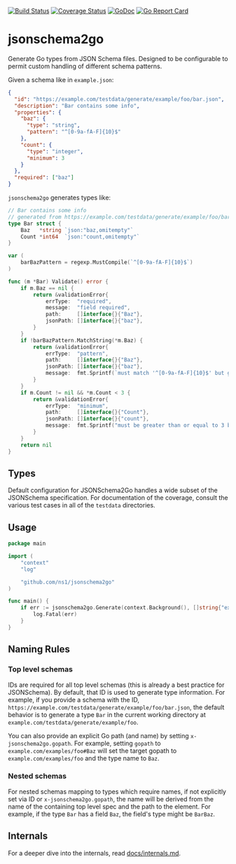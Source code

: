 [![Build Status](https://travis-ci.com/ns1/jsonschema2go.svg?branch=master)](https://travis-ci.com/ns1/jsonschema2go)
[![Coverage Status](https://coveralls.io/repos/github/ns1/jsonschema2go/badge.svg?branch=master)](https://coveralls.io/github/ns1/jsonschema2go?branch=master)
[![GoDoc](https://godoc.org/github.com/ns1/jsonschema2go?status.svg)](https://godoc.org/github.com/ns1/jsonschema2go)
[![Go Report Card](https://goreportcard.com/badge/github.com/ns1/jsonschema2go)](https://goreportcard.com/report/github.com/ns1/jsonschema2go)

# jsonschema2go

Generate Go types from JSON Schema files. Designed to be configurable to permit custom handling of different schema patterns.

Given a schema like in `example.json`:
```json
{
  "id": "https://example.com/testdata/generate/example/foo/bar.json",
  "description": "Bar contains some info",
  "properties": {
    "baz": {
      "type": "string",
      "pattern": "^[0-9a-fA-F]{10}$"
    },
    "count": {
      "type": "integer",
      "minimum": 3
    }
  },
  "required": ["baz"]
}
```

`jsonschema2go` generates types like:
```go
// Bar contains some info
// generated from https://example.com/testdata/generate/example/foo/bar.json
type Bar struct {
	Baz   *string `json:"baz,omitempty"`
	Count *int64  `json:"count,omitempty"`
}

var (
	barBazPattern = regexp.MustCompile(`^[0-9a-fA-F]{10}$`)
)

func (m *Bar) Validate() error {
	if m.Baz == nil {
		return &validationError{
			errType:  "required",
			message:  "field required",
			path:     []interface{}{"Baz"},
			jsonPath: []interface{}{"baz"},
		}
	}
	if !barBazPattern.MatchString(*m.Baz) {
		return &validationError{
			errType:  "pattern",
			path:     []interface{}{"Baz"},
			jsonPath: []interface{}{"baz"},
			message:  fmt.Sprintf(`must match '^[0-9a-fA-F]{10}$' but got %q`, *m.Baz),
		}
	}
	if m.Count != nil && *m.Count < 3 {
		return &validationError{
			errType:  "minimum",
			path:     []interface{}{"Count"},
			jsonPath: []interface{}{"count"},
			message:  fmt.Sprintf("must be greater than or equal to 3 but was %v", *m.Count),
		}
	}
	return nil
}
```

## Types

Default configuration for JSONSchema2Go handles a wide subset of the JSONSchema specification. For documentation of the coverage, consult the various test cases in all of the `testdata` directories.

## Usage
```go
package main

import (
    "context"
    "log"

    "github.com/ns1/jsonschema2go"
)

func main() {
    if err := jsonschema2go.Generate(context.Background(), []string{"example.json"}); err != nil {
        log.Fatal(err)
    }
}
```

## Naming Rules

### Top level schemas

IDs are required for all top level schemas (this is already a best practice for JSONSchema). By default, that ID is used to generate type information. For example, if you provide a schema with the ID, `https://example.com/testdata/generate/example/foo/bar.json`, the default behavior is to generate a type `Bar` in the current working directory at `example.com/testdata/generate/example/foo`.

You can also provide an explicit Go path (and name) by setting `x-jsonschema2go.gopath`. For example, setting `gopath` to `example.com/examples/foo#Baz` will set the target gopath to `example.com/examples/foo` and the type name to `Baz`.

### Nested schemas

For nested schemas mapping to types which require names, if not explicitly set via ID or `x-jsonschema2go.gopath`, the name will be derived from the name of the containing top level spec and the path to the element. For example, if the type `Bar` has a field `Baz`, the field's type might be `BarBaz`.

## Internals

For a deeper dive into the internals, read [docs/internals.md](docs/internals.md).
